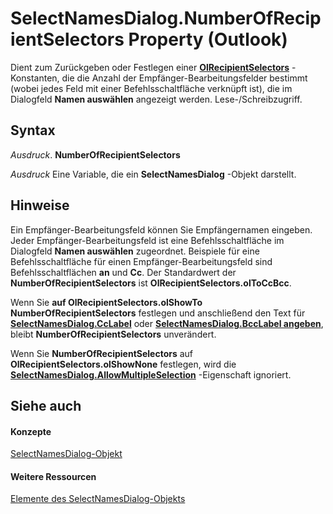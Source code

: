 
# SelectNamesDialog.NumberOfRecipientSelectors Property (Outlook)

Dient zum Zurückgeben oder Festlegen einer  **[OlRecipientSelectors](d7025d23-ef48-eeab-26b6-ea5ebee58c8e.md)** -Konstanten, die die Anzahl der Empfänger-Bearbeitungsfelder bestimmt (wobei jedes Feld mit einer Befehlsschaltfläche verknüpft ist), die im Dialogfeld **Namen auswählen** angezeigt werden. Lese-/Schreibzugriff.


## Syntax

 _Ausdruck_. **NumberOfRecipientSelectors**

 _Ausdruck_ Eine Variable, die ein **SelectNamesDialog** -Objekt darstellt.


## Hinweise

Ein Empfänger-Bearbeitungsfeld können Sie Empfängernamen eingeben. Jeder Empfänger-Bearbeitungsfeld ist eine Befehlsschaltfläche im Dialogfeld  **Namen auswählen** zugeordnet. Beispiele für eine Befehlsschaltfläche für einen Empfänger-Bearbeitungsfeld sind Befehlsschaltflächen **an** und **Cc**. Der Standardwert der  **NumberOfRecipientSelectors** ist **OlRecipientSelectors.olToCcBcc**.

Wenn Sie  **auf  **OlRecipientSelectors.olShowTo NumberOfRecipientSelectors**** festlegen und anschließend den Text für **[SelectNamesDialog.CcLabel](b28def6f-725c-ba65-cf7f-4abbc7ba3cb8.md)** oder **[SelectNamesDialog.BccLabel angeben](9c826c3e-c7d3-6fd0-f900-24ba31925681.md)**, bleibt **NumberOfRecipientSelectors** unverändert.

Wenn Sie  **NumberOfRecipientSelectors** auf **OlRecipientSelectors.olShowNone** festlegen, wird die **[SelectNamesDialog.AllowMultipleSelection](e8b67f2a-b6c1-16af-6762-801536d4f93f.md)** -Eigenschaft ignoriert.


## Siehe auch


#### Konzepte


[SelectNamesDialog-Objekt](1522736a-3cad-9f1c-4da9-b52a3a01731c.md)
#### Weitere Ressourcen


[Elemente des SelectNamesDialog-Objekts](http://msdn.microsoft.com/library/0f5546af-f89a-8a8b-ced9-a2d646bf9634%28Office.15%29.aspx)